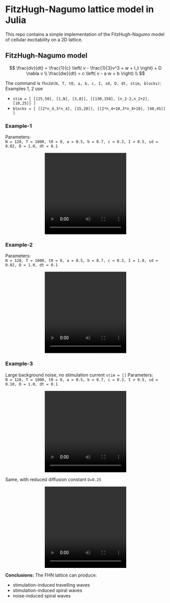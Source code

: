 # FitzHugh-Nagumo lattice model in Julia

This repo contains a simple implementation of the FitzHugh-Nagumo model of cellular excitability on a 2D lattice.

## FitzHugh-Nagumo model

$$ 
\frac{dv}{dt} = \frac{1}{c} \left( v - \frac{1}{3}v^3 + w + I_t \right) + D \nabla v \\
\frac{dw}{dt} = c \left( v - a w + b \right) \\
$$

The command is `fhn2d(N, T, t0, a, b, c, I, sd, D, dt, stim, blocks)`:
Examples 1, 2 use
- `stim = [ [[25,50], [1,N], [3,8]], [[130,150], [n_2-2,n_2+2], [10,25]] ]`
- `blocks = [ [[2*n_4,3*n_4], [15,20]], [[2*n_4+10,3*n_4+10], [40,45]] ]`

### Example-1
Parameters:  
`N = 128, T = 1000, t0 = 0, a = 0.5, b = 0.7, c = 0.3, I = 0.5, sd = 0.02, D = 1.0, dt = 0.1`

<p align="center">
<video src="videos/FitzHughNagumo2D_I_0.50_sd_0.02_D_1.0.webm" width="256" height="256" controls preload></video>
</p>

### Example-2
Parameters:  
`N = 128, T = 1000, t0 = 0, a = 0.5, b = 0.7, c = 0.3, I = 1.0, sd = 0.02, D = 1.0, dt = 0.1`

<p align="center">
<video src="videos/FitzHughNagumo2D_I_1.00_sd_0.02_D_1.0.webm" width="256" height="256" controls preload></video>
</p>


### Example-3
Large background noise, no stimulation current `stim = []`
Parameters:  
`N = 128, T = 1000, t0 = 0, a = 0.5, b = 0.7, c = 0.3, I = 0.5, sd = 0.10, D = 1.0, dt = 0.1`

<p align="center">
<video src="videos/FitzHughNagumo2D_I_0.50_sd_0.10_D_1.0.webm" width="256" height="256" controls preload></video>
</p>

Same, with reduced diffusion constant `D=0.25`
<p align="center">
<video src="videos/FitzHughNagumo2D_I_0.50_sd_0.10_D_0.25.webm" width="256" height="256" controls preload></video>
</p>

**Conclusions:**
The FHN lattice can produce:
- stimulation-induced travelling waves
- stimulation-induced spiral waves
- noise-induced spiral waves
